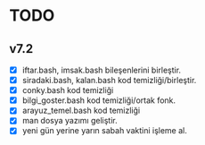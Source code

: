 TODO
====

v7.2
----

- [x] iftar.bash, imsak.bash bileşenlerini birleştir.
- [x] siradaki.bash, kalan.bash kod temizliği/birleştir.
- [x] conky.bash kod temizliği
- [x] bilgi_goster.bash kod temizliği/ortak fonk.
- [x] arayuz_temel.bash kod temizliği
- [x] man dosya yazımı geliştir.
- [x] yeni gün yerine yarın sabah vaktini işleme al.
